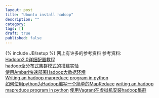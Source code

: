 ```yaml
---
layout: post
title: "Ubuntu install hadoop"
description: ""
category: 
tags: []
draft: true
published: false
---
```

{% include JB/setup %}
网上有许多的参考资料
参考资料:  
[Hadoop2.0详细配置教程](http://www.cnblogs.com/scotoma/archive/2012/09/18/2689902.html)  
[hadoop全分布式集群模式的搭建实验](https://www.evernote.com/shard/s185/sh/fd5ec181-a6b6-4a74-9261-38e0754b65da/f62975e507065959e1259690c5ab1c5a)  
[使用Ambari快速部署Hadoop大数据环境](http://www.cnblogs.com/scotoma/archive/2013/05/18/3085248.html)  
[Writing an hadoop mapreduce program in python](http://www.michael-noll.com/tutorials/writing-an-hadoop-mapreduce-program-in-python/)  
[如何使用python为Hadoop编写一个简单的MapReduce](http://www.cnblogs.com/end/archive/2012/08/13/2636175.html)
[writing an hadoop mapreduce program in python](http://www.michael-noll.com/tutorials/writing-an-hadoop-mapreduce-program-in-python/)
[使用Vagrant在虚拟机安装hadoop集群](http://blog.csdn.net/wf1982/article/details/8798870) 




